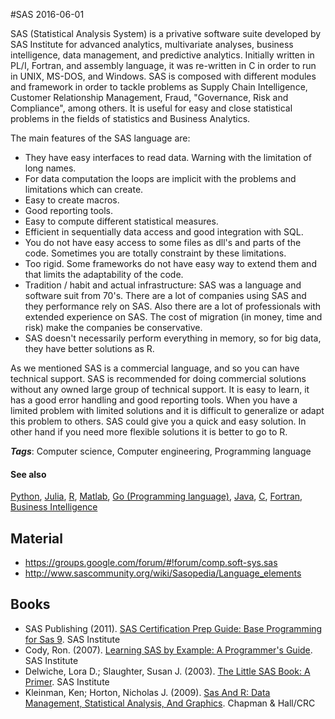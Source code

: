 
#SAS
2016-06-01

SAS (Statistical Analysis System) is a privative software suite developed by SAS Institute for advanced analytics, multivariate analyses, business intelligence, data management, and predictive analytics. Initially written in PL/I, Fortran, and assembly language, it was re-written in C in order to run in UNIX, MS-DOS, and Windows. SAS is composed with different modules and framework in order to tackle problems as Supply Chain Intelligence, Customer Relationship Management, Fraud, "Governance, Risk and Compliance", among others. It is useful for easy and close statistical problems in the fields of statistics and Business Analytics. 

The main features of the SAS language are:
* They have easy interfaces to read data. Warning with the limitation of long names.
* For data computation the loops are implicit with the problems and limitations which can create.
* Easy to create macros.
* Good reporting tools.
* Easy to compute different statistical measures.
* Efficient in sequentially data access and good integration with SQL.
* You do not have easy access to some files as dll's and parts of the code. Sometimes you are totally constraint by these limitations.
* Too rigid. Some frameworks do not have easy way to extend them and that limits the adaptability of the code.
* Tradition / habit and actual infrastructure: SAS was a language and software suit from 70's. There are a lot of companies using SAS and they performance rely on SAS. Also there are a lot of professionals with extended experience on SAS. The cost of migration (in money, time and risk) make the companies be conservative.
* SAS doesn't necessarily perform everything in memory, so for big data, they have better solutions as R.

As we mentioned SAS is a commercial language, and so you can have technical support. SAS is recommended for doing commercial solutions without any owned large group of technical support. It is easy to learn, it has a good error handling and good reporting tools. When you have a limited problem with limited solutions and it is difficult to generalize or adapt this problem to others. SAS could give you a quick and easy solution. In other hand if you need more flexible solutions it is better to go to R.

***Tags***: Computer science, Computer engineering, Programming language

#### See also
[Python](/python), [Julia](/julia), [R](/r), [Matlab](/matlab), [Go (Programming language)](/go_(programming_language)), [Java](/java), [C](/c), [Fortran](/fortran), [Business Intelligence](/business_intelligence)
## Material
* https://groups.google.com/forum/#!forum/comp.soft-sys.sas
* http://www.sascommunity.org/wiki/Sasopedia/Language_elements

## Books
* SAS Publishing (2011). [SAS Certification Prep Guide: Base Programming for Sas 9](https://www.goodreads.com/book/show/13157506-sas-certification-prep-guide). SAS Institute
* Cody, Ron. (2007). [Learning SAS by Example: A Programmer's Guide](https://www.goodreads.com/book/show/1330795.Learning_SAS_by_Example). SAS Institute
* Delwiche, Lora D.; Slaughter, Susan J. (2003). [The Little SAS Book: A Primer](https://www.goodreads.com/book/show/75894.The_Little_SAS_Book). SAS Institute
* Kleinman, Ken; Horton, Nicholas J. (2009). [Sas And R: Data Management, Statistical Analysis, And Graphics](https://www.goodreads.com/book/show/6811551-sas-and-r). Chapman & Hall/CRC


